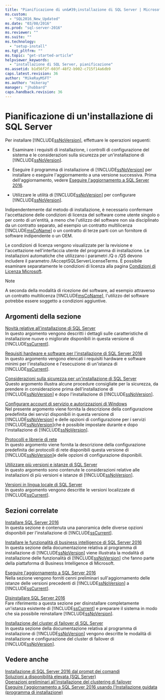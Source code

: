 ```yaml
---
title: "Pianificazione di un&#39;installazione di SQL Server | Microsoft Docs"
ms.custom: 
  - "SQL2016_New_Updated"
ms.date: "03/08/2016"
ms.prod: "sql-server-2016"
ms.reviewer: ""
ms.suite: ""
ms.technology: 
  - "setup-install"
ms.tgt_pltfrm: ""
ms.topic: "get-started-article"
helpviewer_keywords: 
  - "installazione di SQL Server, pianificazione"
ms.assetid: b1d56f2f-603f-48f2-b902-c715f14a6db9
caps.latest.revision: 36
author: "MikeRayMSFT"
ms.author: "mikeray"
manager: "jhubbard"
caps.handback.revision: 36
---
```

# Pianificazione di un&#39;installazione di SQL Server
  Per installare [!INCLUDE[ssNoVersion](../../includes/ssnoversion-md.md)], effettuare le operazioni seguenti:  
  
-   Esaminare i requisiti di installazione, i controlli di configurazione del sistema e le considerazioni sulla sicurezza per un'installazione di [!INCLUDE[ssNoVersion](../../includes/ssnoversion-md.md)].  
  
-   Eseguire il programma di installazione di [!INCLUDE[ssNoVersion](../../includes/ssnoversion-md.md)] per installare o eseguire l'aggiornamento a una versione successiva. Prima dell'aggiornamento, vedere [Eseguire l'aggiornamento a SQL Server 2016](../../database-engine/install-windows/upgrade-to-sql-server-2016.md).  
  
-   Utilizzare le utilità di [!INCLUDE[ssNoVersion](../../includes/ssnoversion-md.md)] per configurare [!INCLUDE[ssNoVersion](../../includes/ssnoversion-md.md)].  
  
 Indipendentemente dal metodo di installazione, è necessario confermare l'accettazione delle condizioni di licenza del software come utente singolo o per conto di un'entità, a meno che l'utilizzo del software non sia disciplinato da un contratto separato, ad esempio un contratto multilicenza [!INCLUDE[msCoName](../../includes/msconame-md.md)] o un contratto di terze parti con un fornitore di software indipendente o un OEM.  
  
 Le condizioni di licenza vengono visualizzate per la revisione e l'accettazione nell'interfaccia utente del programma di installazione. Le installazioni automatiche che utilizzano i parametri /Q o /QS devono includere il parametro /IAcceptSQLServerLicenseTerms. È possibile esaminare separatamente le condizioni di licenza alla pagina [Condizioni di Licenza Microsoft](http://go.microsoft.com/fwlink/?LinkID=148209).  
  
> [!NOTE]  
>  A seconda della modalità di ricezione del software, ad esempio attraverso un contratto multilicenza [!INCLUDE[msCoName](../../includes/msconame-md.md)], l'utilizzo del software potrebbe essere soggetto a condizioni aggiuntive.  
  
## Argomenti della sezione  
 [Novità relative all'installazione di SQL Server](../../sql-server/install/what-s-new-in-sql-server-installation.md)  
 In questo argomento vengono descritti i dettagli sulle caratteristiche di installazione nuove o migliorate disponibili in questa versione di [!INCLUDE[ssCurrent](../../includes/sscurrent-md.md)].  
  
 [Requisiti hardware e software per l'installazione di SQL Server 2016](../../sql-server/install/hardware-and-software-requirements-for-installing-sql-server-2016.md)  
 In questo argomento vengono elencati i requisiti hardware e software minimi per l'installazione e l'esecuzione di un'istanza di [!INCLUDE[ssCurrent](../../includes/sscurrent-md.md)].  
  
 [Considerazioni sulla sicurezza per un'installazione di SQL Server](../../sql-server/install/security-considerations-for-a-sql-server-installation.md)  
 Questo argomento illustra alcune procedure consigliate per la sicurezza, da prendere in considerazione prima dell'installazione di [!INCLUDE[ssNoVersion](../../includes/ssnoversion-md.md)] e dopo l'installazione di [!INCLUDE[ssNoVersion](../../includes/ssnoversion-md.md)].  
  
 [Configurare account di servizio e autorizzazioni di Windows](../../database-engine/configure-windows/configure-windows-service-accounts-and-permissions.md)  
 Nel presente argomento viene fornita la descrizione della configurazione predefinita dei servizi disponibili in questa versione di [!INCLUDE[ssNoVersion](../../includes/ssnoversion-md.md)] e delle opzioni di configurazione per i servizi [!INCLUDE[ssNoVersion](../../includes/ssnoversion-md.md)]che è possibile impostare durante e dopo l'installazione di [!INCLUDE[ssNoVersion](../../includes/ssnoversion-md.md)].  
  
 [Protocolli e librerie di rete](../../sql-server/install/network-protocols-and-network-libraries.md)  
 In questo argomento viene fornita la descrizione della configurazione predefinita dei protocolli di rete disponibili questa versione di [!INCLUDE[ssNoVersion](../../includes/ssnoversion-md.md)]e delle opzioni di configurazione disponibili.  
  
 [Utilizzare più versioni e istanze di SQL Server](../../sql-server/install/work-with-multiple-versions-and-instances-of-sql-server.md)  
 In questo argomento sono contenute le considerazioni relative alle installazioni di più versioni e istanze di [!INCLUDE[ssNoVersion](../../includes/ssnoversion-md.md)].  
  
 [Versioni in lingua locale di SQL Server](../../sql-server/install/local-language-versions-in-sql-server.md)  
 In questo argomento vengono descritte le versioni localizzate di [!INCLUDE[ssCurrent](../../includes/sscurrent-md.md)].  
  
## Sezioni correlate  
 [Installare SQL Server 2016](../../database-engine/install-windows/install-sql-server-2016.md)  
 In questa sezione è contenuta una panoramica delle diverse opzioni disponibili per l'installazione di [!INCLUDE[ssCurrent](../../includes/sscurrent-md.md)].  
  
 [Installare le funzionalità di business intelligence di SQL Server 2016](../../sql-server/install/install-sql-server-2016-business-intelligence-features.md)  
 In questa sezione della documentazione relativa al programma di installazione di [!INCLUDE[ssNoVersion](../../includes/ssnoversion-md.md)] viene illustrata la modalità di installazione delle funzionalità di [!INCLUDE[ssNoVersion](../../includes/ssnoversion-md.md)] che fanno parte della piattaforma di Business Intelligence di Microsoft.  
  
 [Eseguire l'aggiornamento a SQL Server 2016](../../database-engine/install-windows/upgrade-to-sql-server-2016.md)  
 Nella sezione vengono forniti cenni preliminari sull'aggiornamento delle istanze delle versioni precedenti di [!INCLUDE[ssNoVersion](../../includes/ssnoversion-md.md)] a [!INCLUDE[ssCurrent](../../includes/sscurrent-md.md)].  
  
 [Disinstallare SQL Server 2016](../../sql-server/install/uninstall-sql-server-2016.md)  
 Fare riferimento a questa sezione per disinstallare completamente un'istanza esistente di [!INCLUDE[ssCurrent](../../includes/sscurrent-md.md)] e preparare il sistema in modo che sia possibile reinstallare [!INCLUDE[ssNoVersion](../../includes/ssnoversion-md.md)].  
  
 [Installazione del cluster di failover di SQL Server](../../sql-server/failover-clusters/install/sql-server-failover-cluster-installation.md)  
 In questa sezione della documentazione relativa al programma di installazione di [!INCLUDE[ssNoVersion](../../includes/ssnoversion-md.md)] vengono descritte le modalità di installazione e configurazione del cluster di failover di [!INCLUDE[ssNoVersion](../../includes/ssnoversion-md.md)].  
  
## Vedere anche  
 [Installazione di SQL Server 2016 dal prompt dei comandi](../../database-engine/install-windows/install-sql-server-2016-from-the-command-prompt.md)   
 [Soluzioni a disponibilità elevata &#40;SQL Server&#41;](../../sql-server/failover-clusters/high-availability-solutions-sql-server.md)   
 [Operazioni preliminari all'installazione del clustering di failover](../../sql-server/failover-clusters/install/before-installing-failover-clustering.md)   
 [Eseguire l'aggiornamento a SQL Server 2016 usando l'Installazione guidata &#40;programma di installazione&#41;](../../database-engine/install-windows/upgrade-to-sql-server-2016-using-the-installation-wizard-setup.md)  
  
  